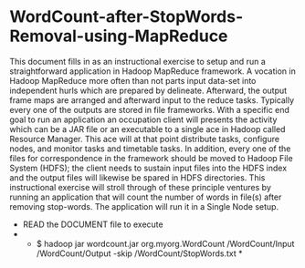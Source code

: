 # WordCount-after-StopWords-Removal-using-MapReduce
This document fills in as an instructional exercise to setup and run a straightforward application in Hadoop MapReduce framework. A vocation in Hadoop MapReduce more often than not parts input data-set into independent hurls which are prepared by delineate. Afterward, the output frame maps are arranged and afterward input to the reduce tasks. Typically every one of the outputs are stored in file frameworks. With a specific end goal to run an application an occupation client will presents the activity which can be a JAR file or an executable to a single ace in Hadoop called Resource Manager. This ace will at that point distribute tasks, configure nodes, and monitor tasks and timetable tasks. In addition, every one of the files for correspondence in the framework should be moved to Hadoop File System (HDFS); the client needs to sustain input files into the HDFS index and the output files will likewise be spared in HDFS directories. This instructional exercise will stroll through of these principle ventures by running an application that will count the number of words in file(s) after removing stop-words. The application will run it in a Single Node setup.
- READ the DOCUMENT file to execute
- * $ hadoop jar wordcount.jar org.myorg.WordCount /WordCount/Input /WordCount/Output -skip /WordCount/StopWords.txt *
